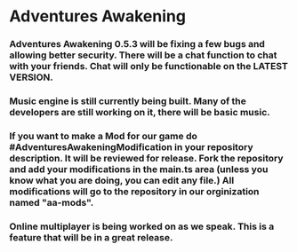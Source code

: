 # Adventures Awakening
### Adventures Awakening 0.5.3 will be fixing a few bugs and allowing better security. There will be a chat function to chat with your friends. Chat will only be functionable on the LATEST VERSION.

### Music engine is still currently being built. Many of the developers are still working on it, there will be basic music.

### If you want to make a Mod for our game do #AdventuresAwakeningModification in your repository description. It will be reviewed for release. Fork the repository and add your modifications in the main.ts area (unless you know what you are doing, you can edit any file.) All modifications will go to the repository in our orginization named "aa-mods".

### Online multiplayer is being worked on as we speak. This is a feature that will be in a great release.
